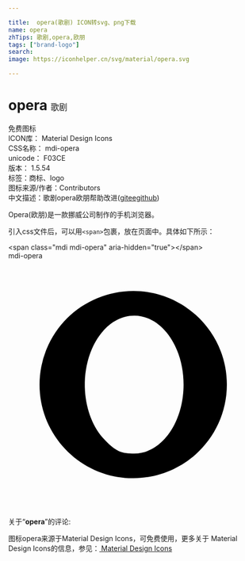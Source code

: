 ```yaml
---

title:  opera(歌剧) ICON转svg、png下载
name: opera
zhTips: 歌剧,opera,欧朋
tags: ["brand-logo"]
search: 
image: https://iconhelper.cn/svg/material/opera.svg

---
```


# opera  <small style="font-size: 60%;font-weight: 100">歌剧</small>


<div class="detail-page">
<p>
<span><span class="badge-success badge">免费图标</span> </span>
<br/>
<span>
ICON库：
<span class="badge-secondary badge">Material Design Icons</span> 
</span>
<br/>
<span>
CSS名称：
<span class="badge-secondary badge">mdi-opera</span> 
</span>
<br/>
<span>
unicode：
<span class="badge-secondary badge">F03CE</span> 
<copy-btn content='F03CE' btn-title=""></copy-btn>
<copy-btn :content='String.fromCodePoint(parseInt("F03CE", 16))' btn-title="复制U"></copy-btn>
</span>
<br/>
<span>
版本：
<span class="badge-secondary badge">1.5.54</span> 
</span><br/><span>标签：<span class="badge-light badge"><router-link to="/tags/brand-logo.html">商标、logo</router-link></span></span>
<br/>
<span>图标来源/作者：<span class="badge-light badge">Contributors</span></span> 
<br/>
<span class="zh-detail">中文描述：<span class="badge-primary badge">歌剧</span><span class="badge-primary badge">opera</span><span class="badge-primary badge">欧朋</span><span class="help-link"><span>帮助改进</span>(<a href="https://gitee.com/liuwave/icon-helper/edit/master/json/material/opera.json" target="_blank" rel="noopener noreferrer">gitee</a><a href="https://github.com/liuwave/icon-helper/edit/master/json/material/opera.json" target="_blank" rel="noopener noreferrer">github</a></span>)</span><br/>
</p>
</div><div class="description description alert alert-light">Opera(欧朋)是一款挪威公司制作的手机浏览器。</div>
<div class="alert alert-dark">
  <i class="mdi mdi-opera mdi-48px"></i>
  <i class="mdi mdi-opera mdi-36px"></i>
  <i class="mdi mdi-opera mdi-24px"></i>
  <i class="mdi mdi-opera mdi-18px"></i>
</div>
<div>
  <p>引入css文件后，可以用<code>&lt;span&gt;</code>包裹，放在页面中。具体如下所示：    
  </p>
  <div class="alert alert-primary" style="font-size: 14px">
    &lt;span class="mdi mdi-opera" aria-hidden="true"&gt;&lt;/span&gt;
    <copy-btn content='<span class="mdi mdi-opera" aria-hidden="true"></span>'></copy-btn>
  </div>
  <div class="alert alert-secondary">
    <i class="mdi mdi-opera"
    style="font-size: 24px"
    aria-hidden="true"></i> mdi-opera
    <copy-btn content="mdi-opera" btn-title="复制图标名称"></copy-btn>
  </div>
</div>
<div id="svg" class="svg-wrap">
<svg xmlns="http://www.w3.org/2000/svg" viewBox="0 0 24 24"><path d="M9.04,17.07C8.04,15.9 7.4,14.16 7.35,12.21V11.79C7.4,9.84 8.04,8.1 9.04,6.93C9.86,5.95 10.93,5.37 12.1,5.37C14.72,5.37 16.84,8.34 16.84,12C16.84,15.66 14.72,18.63 12.1,18.63C10.93,18.63 10.33,18.5 9.04,17.07M12.03,3H12A9,9 0 0,0 3,12C3,16.83 6.8,20.77 11.57,21H12C14.3,21 16.4,20.13 18,18.71C19.84,17.06 21,14.67 21,12C21,9.33 19.84,6.94 18,5.29C16.41,3.87 14.32,3 12.03,3Z" /></svg>
</div>
<detail full-name='mdi-opera'></detail>
<div class="icon-detail__container">
<p>关于“<b>opera</b>”的评论:</p>
</div>
<Vssue title="关于“opera”的评论" />    
<div><p>图标opera来源于Material Design Icons，可免费使用，更多关于 Material Design Icons的信息，参见：<a target="_blank" href="https://iconhelper.cn/material.html"> Material Design Icons</a>
</p></div>
